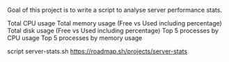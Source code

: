 Goal of this project is to write a script to analyse server performance stats.

Total CPU usage
Total memory usage (Free vs Used including percentage)
Total disk usage (Free vs Used including percentage)
Top 5 processes by CPU usage
Top 5 processes by memory usage

script server-stats.sh
https://roadmap.sh/projects/server-stats
